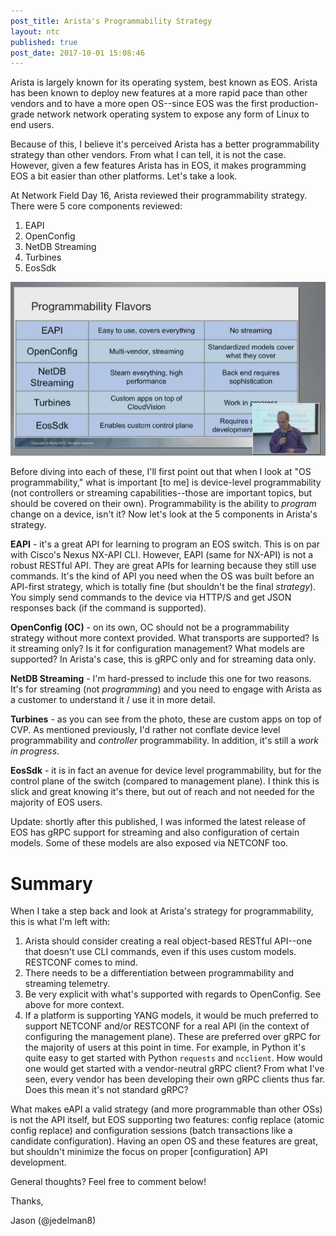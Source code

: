 ```yaml
---
post_title: Arista's Programmability Strategy
layout: ntc
published: true
post_date: 2017-10-01 15:08:46
---
```


Arista is largely known for its operating system, best known as EOS.  Arista has been known to deploy new features at a more rapid pace than other vendors and to have a more open OS--since EOS was the first production-grade network network operating system to expose any form of Linux to end users.

Because of this, I believe it's perceived Arista has a better programmability strategy than other vendors.  From what I can tell, it is not the case.  However, given a few features Arista has in EOS, it makes programming EOS a bit easier than other platforms.  Let's take a look.

At Network Field Day 16, Arista reviewed their programmability strategy.  There were 5 core components reviewed:

  1. EAPI
  2. OpenConfig
  3. NetDB Streaming
  4. Turbines
  5. EosSdk


![Arista Programmability Strategy](/img/arista-nfd16.PNG)


Before diving into each of these, I'll first point out that when I look at "OS programmability," what is important [to me] is device-level programmability (not controllers or streaming capabilities--those are important topics, but should be covered on their own).  Programmability is the ability to _program_ change on a device, isn't it?  Now let's look at the 5 components in Arista's strategy.

**EAPI** - it's a great API for learning to program an EOS switch.  This is on par with Cisco's Nexus NX-API CLI.  However, EAPI (same for NX-API) is not a robust RESTful API.  They are great APIs for learning because they still use commands.  It's the kind of API you need when the OS was built before an API-first strategy, which is totally fine (but shouldn't be the final _strategy_).  You simply send commands to the device via HTTP/S and get JSON responses back (if the command is supported).

**OpenConfig (OC)** - on its own, OC should not be a programmability strategy without more context provided.  What transports are supported? Is it streaming only?  Is it for configuration management?  What models are supported?  In Arista's case, this is gRPC only and for streaming data only.

**NetDB Streaming** - I'm hard-pressed to include this one for two reasons. It's for streaming (not _programming_) and you need to engage with Arista as a customer to understand it / use it in more detail.

**Turbines** - as you can see from the photo, these are custom apps on top of CVP.  As mentioned previously, I'd rather not conflate device level programmability and _controller_ programmability.  In addition, it's still a _work in progress_.

**EosSdk** - it is in fact an avenue for device level programmability, but for the  control plane of the switch (compared to management plane).  I think this is slick and great knowing it's there, but out of reach and not needed for the majority of EOS users.

Update: shortly after this published, I was informed the latest release of EOS has gRPC support for streaming and also configuration of certain models.  Some of these models are also exposed via NETCONF too.

# Summary

When I take a step back and look at Arista's strategy for programmability, this is what I'm left with:

1. Arista should consider creating a real object-based RESTful API--one that doesn't use CLI commands, even if this uses custom models.  RESTCONF comes to mind.
2. There needs to be a differentiation between programmability and streaming telemetry.
3. Be very explicit with what's supported with regards to OpenConfig.  See above for more context.
4. If a platform is supporting YANG models, it would be much preferred to support NETCONF and/or RESTCONF for a real API (in the context of configuring the management plane).  These are preferred over gRPC for the majority of users at this point in time.  For example, in Python it's quite easy to get started with Python `requests` and `ncclient`.  How would one would get started with a vendor-neutral gRPC client?  From what I've seen, every vendor has been developing their own gRPC clients thus far.  Does this mean it's not standard gRPC?

What makes eAPI a valid strategy (and more programmable than other OSs) is not the API itself, but EOS supporting two features: config replace (atomic config replace) and configuration sessions (batch transactions like a candidate configuration).  Having an open OS and these features are great, but shouldn't minimize the focus on proper [configuration] API development.

General thoughts?  Feel free to comment below!

Thanks,

Jason (@jedelman8)





